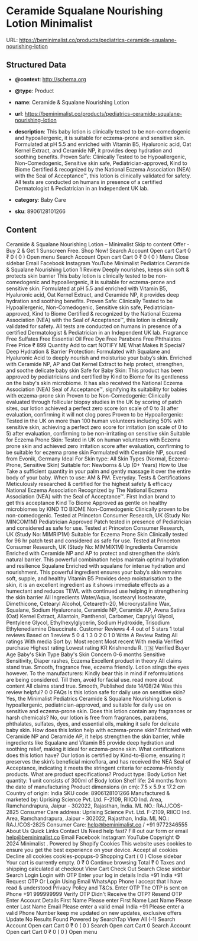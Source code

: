 # Ceramide  Squalane Nourishing Lotion  Minimalist

URL: https://beminimalist.co/products/pediatrics-ceramide-squalane-nourishing-lotion

## Structured Data

- **@context**: http://schema.org
- **@type**: Product
- **name**: Ceramide & Squalane Nourishing Lotion
- **url**: https://beminimalist.co/products/pediatrics-ceramide-squalane-nourishing-lotion
- **description**: This baby lotion is clinically tested to be non-comedogenic and hypoallergenic, it is suitable for eczema-prone and sensitive skin. Formulated at pH 5.5 and enriched with Vitamin B5, Hyaluronic acid, Oat Kernel Extract, and Ceramide NP, it provides deep hydration and soothing benefits. Proven Safe: Clinically Tested to be Hypoallergenic, Non-Comedogenic, Sensitive skin safe, Pediatrician-approved, Kind to Biome Certified &amp; recognized by the National Eczema Association (NEA) with the Seal of Acceptance™, this lotion is clinically validated for safety. All tests are conducted on humans in presence of a certified Dermatologist &amp; Pediatrician in an Independent UK lab.

- **category**: Baby Care
- **sku**: 8906128101266

## Content

Ceramide & Squalane Nourishing Lotion – Minimalist
Skip to content
Offer - Buy 2 & Get 1 Sunscreen Free. Shop Now!
Search
Account
Open cart
Cart
0
₹ 0
(
0
)
Open menu
Search
Account
Open cart
Cart
0
₹ 0
(
0
)
Menu
Close sidebar
Email
Facebook
Instagram
YouTube
Minimalist Pediatrics
Ceramide & Squalane Nourishing Lotion
1 Review
Deeply nourishes, keeps skin soft & protects skin barrier
This baby lotion is clinically tested to be non-comedogenic and hypoallergenic, it is suitable for eczema-prone and sensitive skin. Formulated at pH 5.5 and enriched with Vitamin B5, Hyaluronic acid, Oat Kernel Extract, and Ceramide NP, it provides deep hydration and soothing benefits.
Proven Safe: Clinically Tested to be Hypoallergenic, Non-Comedogenic, Sensitive skin safe, Pediatrician-approved, Kind to Biome Certified & recognized by the National Eczema Association (NEA) with the Seal of Acceptance™, this lotion is clinically validated for safety.
All tests are conducted on humans in presence of a certified Dermatologist & Pediatrician in an Independent UK lab.
Fragrance Free
Sulfates Free
Essential Oil Free
Dye Free
Parabens Free
Phthalates Free
Price
₹ 899
Quantity
Add to cart
NOTIFY ME
What Makes It Special?
Deep Hydration & Barrier Protection: Formulated with Squalane and Hyaluronic Acid to deeply nourish and moisturise your baby’s skin. Enriched with Ceramide NP, AP and Oat Kernel Extract to help protect, strengthen, and soothe delicate baby skin
Safe for Baby Skin: This product has been approved by pediatricians and certified by Kind to Biome for its gentleness on the baby's skin microbiome. It has also received the National Eczema Association (NEA) Seal of Acceptance™, signifying its suitability for babies with eczema-prone skin
Proven to be Non-Comedogenic: Clinically evaluated through follicular biopsy studies in the UK by scoring of patch sites, our lotion achieved a perfect zero score (on scale of 0 to 3) after evaluation, confirming it will not clog pores
Proven to be Hypoallergenic: Tested in the UK on more than 100 human volunteers including 50% with sensitive skin, achieving a perfect zero score for irritation (on scale of 0 to 5) after evaluation, confirming to be non-irritating on sensitive skin
Suitable for Eczema Prone Skin: Tested in UK on human volunteers with Eczema prone skin and achieved zero irritation score after evaluation, confirming to be suitable for eczema prone skin
Formulated with Ceramide NP, sourced from Evonik, Germany
Ideal For
Skin type:
All Skin Types (Normal, Eczema-Prone, Sensitive Skin)
Suitable for:
Newborns & Up (0+ Years)
How to Use
Take a sufficient quantity in your palm and gently massage it over the entire body of your baby.
When to use: AM & PM. Everyday.
Tests & Certifications
Meticulously researched & certified for the highest safety & efficacy
National Eczema Association
Recognized by The National Eczema Association (NEA) with the Seal of Acceptance™. First Indian brand to get this acceptance
Kind To Biome
Approved as gentle on healthy microbiomes by KIND TO BIOME
Non-Comedogenic
Clinically proven to be non-comedogenic. Tested at Princeton Consumer Research, UK (Study No: MINCOM1M)
Pediatrician Approved
Patch tested in presence of Pediatrician and considered as safe for use. Tested at Princeton Consumer Research, UK (Study No: MIMRIP1M)
Suitable for Eczema Prone Skin
Clinically tested for 96 hr patch test and considered as safe for use. Tested at Princeton Consumer Research, UK (Study No: MIMMIX1M)
Ingredients
Ceramide
Enriched with Ceramide NP and AP to protect and strengthen the skin’s natural barrier. This powerful combination helps maintain optimal hydration and resilience
Squalane
Enriched with squalane for intense hydration and nourishment. This powerful ingredient ensures your baby’s skin remains soft, supple, and healthy
Vitamin B5
Provides deep moisturisation to the skin, it is an excellent ingredient as it shows immediate effects as a humectant and reduces TEWL with continued use helping in strengthening the skin barrier
All Ingredients
Water/Aqua, Isostearyl Isostearate, Dimethicone, Cetearyl Alcohol, Ceteareth-20, Microcrystalline Wax, Squalane, Sodium Hyaluronate, Ceramide NP, Ceramide AP, Avena Sativa (Oat) Kernel Extract, Allantoin, Panthenol, Carbomer, Caprylyl Glycol, Pentylene Glycol, Ethylhexylglycerin, Sodium Hydroxide, Trisodium Ethylenediamine Disuccinate.
Customer Reviews
4
4 out of 5 stars 1 total reviews
Based on 1 review
5
0
4
1
3
0
2
0
1
0
Write A Review
Rating
All ratings
With media
Sort by:
Most recent
Most recent
With media
Verified purchase
Highest rating
Lowest rating
KR
Krishnendu R. 🇮🇳
Verified Buyer
Age
Baby's Skin Type
Baby's Skin Concern
0-6 months
Sensitive
Sensitivity, Diaper rashes, Eczema
Excellent product in theory
All claims stand true. Smooth, fragrance free, eczema friendly. Lotion stings the eyes however. To the manufacturers: Kindly bear this in mind if reformulations are being considered. Till then, avoid for facial use.
read more about content All claims stand true. Smooth,
Published date
14/08/24
Was this review helpful?
0
0
FAQs
Is this lotion safe for daily use on sensitive skin?
Yes, the Minimalist Pediatrics Ceramide & Squalane Nourishing Lotion is hypoallergenic, pediatrician-approved, and suitable for daily use on sensitive and eczema-prone skin.
Does this lotion contain any fragrances or harsh chemicals?
No, our lotion is free from fragrances, parabens, phthalates, sulfates, dyes, and essential oils, making it safe for delicate baby skin.
How does this lotion help with eczema-prone skin?
Enriched with Ceramide NP and Ceramide AP, it helps strengthen the skin barrier, while ingredients like Squalane and Vitamin B5 provide deep hydration and soothing relief, making it ideal for eczema-prone skin.
What certifications does this lotion have?
Our lotion is certified by Kind-to-Biome, ensuring it preserves the skin’s beneficial microflora, and has received the NEA Seal of Acceptance, indicating it meets the stringent criteria for eczema-friendly products.
What are product specifications?
Product type:
Body Lotion
Net quantity:
1 unit consists of 300ml of Body lotion
Shelf life:
24 months from the date of manufacturing
Product dimensions (in cm):
7.5 x 5.9 x 17.2 cm
Country of origin:
India
SKU code:
8906128101266
Manufactured & marketed by:
Uprising Science Pvt. Ltd. F-2109, RIICO Ind. Area, Ramchandrapura, Jaipur - 302022, Rajasthan, India. ML NO.: RAJ./COS-2825
Consumer Care address:
Uprising Science Pvt. Ltd. F-2109, RIICO Ind. Area, Ramchandrapura, Jaipur - 302022, Rajasthan, India. ML NO.: RAJ./COS-2825
Consumer Care:
help@beminimalist.co / +91 9772346555
About Us
Quick Links
Contact Us
Need help fast? Fill out
our form
or email help@beminimalist.co
Email
Facebook
Instagram
YouTube
Copyright © 2024
Minimalist
.
Powered by Shopify
Cookies
This website uses cookies to ensure you get the best experience on your device.
Accept all cookies
Decline all cookies
cookies-popups-0
Shopping Cart
            (
0
)
Close sidebar
Your cart is currently empty.
0
₹ 0
Continue browsing
Total
₹ 0
Taxes and shipping calculated at checkout
View Cart
Check Out
Search
Close sidebar
Search
Login
Login with OTP
Enter your log in details
India
+91
India
+91
Request OTP
Or Login Using
Email
WhatsApp
Phone
I accept that I have read & understood
Privacy Policy
and T&Cs.
Enter OTP
The OTP is sent on
Phone
+91 999999999
Verify OTP
Didn't Receive the OTP?
Resend OTP
Enter Account Details
First Name
Please enter First Name
Last Name
Please enter Last Name
Email
Please enter a valid email
India
+91
Please enter a valid Phone Number
keep me updated on new updates, exclusive offers
Update
No Results Found
Powered by SearchTap
View All (-1)
Search
Account
Open cart
Cart
0
₹ 0
(
0
)
Search
Open cart
Cart
0
Search
Account
Open cart
Cart
0
₹ 0
(
0
)
Open menu